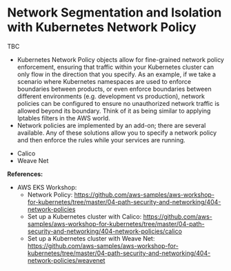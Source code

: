 # Network Segmentation and Isolation with Kubernetes Network Policy

TBC

- Kubernetes Network Policy objects allow for fine-grained network policy enforcement, ensuring that traffic within your Kubernetes cluster can only flow in the direction that you specify. As an example, if we take a scenario where Kubernetes namespaces are used to enforce boundaries between products, or even enforce boundaries between different environments (e.g. development vs production), network policies can be configured to ensure no unauthorized network traffic is allowed beyond its boundary. Think of it as being similar to applying Iptables filters in the AWS world.
- Network policies are implemented by an add-on; there are several available. Any of these solutions allow you to specify a network policy and then enforce the rules while your services are running.
* Calico
* Weave Net

__References:__

- AWS EKS Workshop:
  * Network Policy: https://github.com/aws-samples/aws-workshop-for-kubernetes/tree/master/04-path-security-and-networking/404-network-policies
  * Set up a Kubernetes cluster with Calico: https://github.com/aws-samples/aws-workshop-for-kubernetes/tree/master/04-path-security-and-networking/404-network-policies/calico
  * Set up a Kubernetes cluster with Weave Net: https://github.com/aws-samples/aws-workshop-for-kubernetes/tree/master/04-path-security-and-networking/404-network-policies/weavenet

